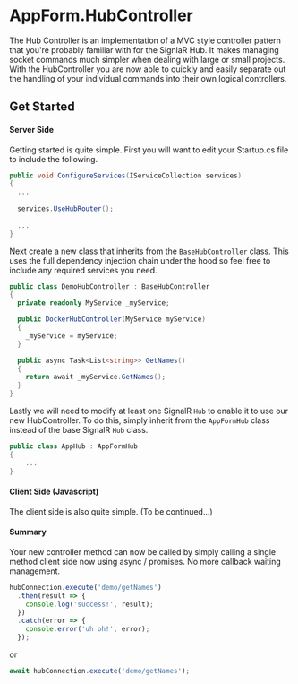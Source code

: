 # AppForm.HubController

The Hub Controller is an implementation of a MVC style controller pattern that you're probably familiar with for the SignlaR Hub. It makes managing socket commands much simpler when dealing with large or small projects. With the HubController you are now able to quickly and easily separate out the handling of your individual commands into their own logical controllers. 

## Get Started

#### Server Side

Getting started is quite simple. First you will want to edit your Startup.cs file to include the following.

```csharp
public void ConfigureServices(IServiceCollection services)
{
  ...
  
  services.UseHubRouter();
  
  ...
}
```

Next create a new class that inherits from the `BaseHubController` class. This uses the full dependency injection chain under the hood so feel free to include any required services you need.

```csharp
public class DemoHubController : BaseHubController
{
  private readonly MyService _myService;

  public DockerHubController(MyService myService)
  {
  	_myService = myService;
  }

  public async Task<List<string>> GetNames()
  {
  	return await _myService.GetNames();
  }
}
```

Lastly we will need to modify at least one SignalR `Hub` to enable it to use our new HubController. To do this, simply inherit from the `AppFormHub` class instead of the base SignalR `Hub` class.

```csharp
public class AppHub : AppFormHub
{
	...
}
```

#### Client Side (Javascript)

The client side is also quite simple. (To be continued...)


#### Summary

Your new controller method can now be called by simply calling a single method client side now using async / promises. No more callback waiting management.

```javascript
hubConnection.execute('demo/getNames')
  .then(result => {
    console.log('success!', result);
  })
  .catch(error => {
    console.error('uh oh!', error);
  });
```
 
 or

```javascript
await hubConnection.execute('demo/getNames');
````